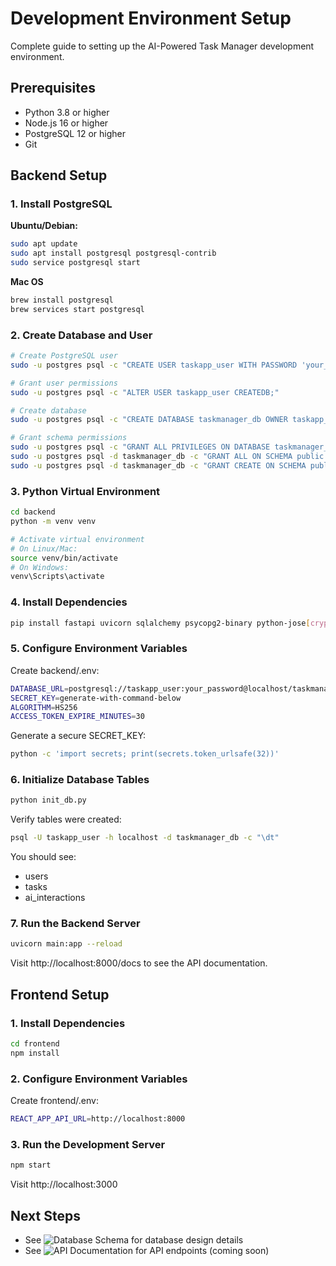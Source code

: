 # Development Environment Setup

Complete guide to setting up the AI-Powered Task Manager development environment.

## Prerequisites

- Python 3.8 or higher
- Node.js 16 or higher
- PostgreSQL 12 or higher
- Git

## Backend Setup

### 1. Install PostgreSQL

**Ubuntu/Debian:**
```bash
sudo apt update
sudo apt install postgresql postgresql-contrib
sudo service postgresql start
```

**Mac OS**
```bash
brew install postgresql
brew services start postgresql
```
### 2. Create Database and User

```bash
# Create PostgreSQL user
sudo -u postgres psql -c "CREATE USER taskapp_user WITH PASSWORD 'your_password';"

# Grant user permissions
sudo -u postgres psql -c "ALTER USER taskapp_user CREATEDB;"

# Create database
sudo -u postgres psql -c "CREATE DATABASE taskmanager_db OWNER taskapp_user;"

# Grant schema permissions
sudo -u postgres psql -c "GRANT ALL PRIVILEGES ON DATABASE taskmanager_db TO taskapp_user;"
sudo -u postgres psql -d taskmanager_db -c "GRANT ALL ON SCHEMA public TO taskapp_user;"
sudo -u postgres psql -d taskmanager_db -c "GRANT CREATE ON SCHEMA public TO taskapp_user;"
```
### 3. Python Virtual Environment

``` bash
cd backend
python -m venv venv

# Activate virtual environment
# On Linux/Mac:
source venv/bin/activate
# On Windows:
venv\Scripts\activate
```

### 4. Install Dependencies

```bash
pip install fastapi uvicorn sqlalchemy psycopg2-binary python-jose[cryptography] passlib[bcrypt] python-dotenv
```

### 5. Configure Environment Variables

Create backend/.env:

```bash
DATABASE_URL=postgresql://taskapp_user:your_password@localhost/taskmanager_db
SECRET_KEY=generate-with-command-below
ALGORITHM=HS256
ACCESS_TOKEN_EXPIRE_MINUTES=30
```

Generate a secure SECRET_KEY:

```bash
python -c 'import secrets; print(secrets.token_urlsafe(32))'
```

### 6. Initialize Database Tables

```bash
python init_db.py
```

Verify tables were created:

```bash
psql -U taskapp_user -h localhost -d taskmanager_db -c "\dt"
```
You should see:

- users
- tasks
- ai_interactions

### 7. Run the Backend Server

```bash
uvicorn main:app --reload
```

Visit http://localhost:8000/docs to see the API documentation.

## Frontend Setup

### 1. Install Dependencies

```bash
cd frontend
npm install
```

### 2. Configure Environment Variables
Create frontend/.env:

```bash
REACT_APP_API_URL=http://localhost:8000
```

### 3. Run the Development Server

```bash
npm start
```

Visit http://localhost:3000

## Next Steps

- See ![Database Schema]() for database design details
- See ![API Documentation]() for API endpoints (coming soon)
